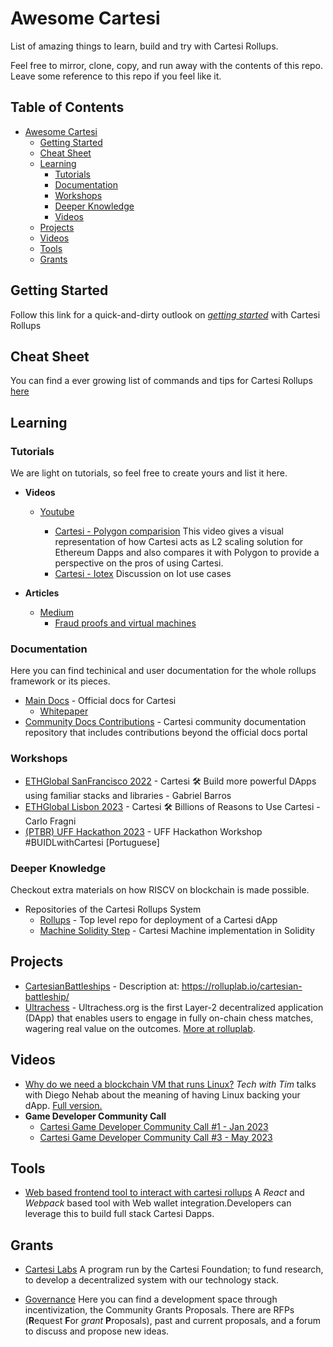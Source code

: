 # Awesome Cartesi

List of amazing things to learn, build and try with Cartesi Rollups.

Feel free to mirror, clone, copy, and run away with the contents of this repo. Leave some reference to this repo if you feel like it.

## Table of Contents

- [Awesome Cartesi](#awesome-cartesi)
  - [Getting Started](./src/getting-started.md)
  - [Cheat Sheet](./src/cheat-sheet.md)
  - [Learning](#Learning)
    - [Tutorials](#Tutorials)
    - [Documentation](#Documentation)
    - [Workshops](#Workshops)
    - [Deeper Knowledge](#Deep-Knowledge)
    - [Videos](#Videos)
  - [Projects](#Projects)
  - [Videos](#Videos)
  - [Tools](#Tools)
  - [Grants](#Grants)

## Getting Started

Follow this link for a quick-and-dirty outlook on [_getting started_](./src/getting-started.md) with Cartesi Rollups

## Cheat Sheet
You can find a ever growing list of commands and tips for Cartesi Rollups [here](./src/cheat-sheet.md)

## Learning

### Tutorials

We are light on tutorials, so feel free to create yours and list it here.

- **Videos**

  - [Youtube](https://www.youtube.com/@Cartesiproject)

    - [Cartesi - Polygon comparision](https://www.youtube.com/watch?v=--Ss3jZd1AE&ab_channel=BlockchainCrypto) This video gives a visual representation of how Cartesi acts as L2 scaling solution for Ethereum Dapps and also compares it with Polygon to provide a perspective on the pros of using Cartesi.
    - [Cartesi - Iotex](https://www.youtube.com/watch?v=B6eF6AY9inY&ab_channel=Cartesi) Discussion on Iot use cases

- **Articles**
  - [Medium](https://medium.com/cartesi)
    - [Fraud proofs and virtual machines](https://medium.com/@cpbuckland88/fraud-proofs-and-virtual-machines-2826a3412099)

### Documentation

Here you can find techinical and user documentation for the whole rollups framework or its pieces.

- [Main Docs](https://docs.cartesi.io) - Official docs for Cartesi
  - [Whitepaper](https://cartesi.io/cartesi_whitepaper.pdf)
- [Community Docs Contributions](https://github.com/nicocartesi/docs-contrib) - Cartesi community documentation repository that includes contributions beyond the official docs portal

### Workshops

- [ETHGlobal SanFrancisco 2022](https://www.youtube.com/watch?v=QVYm43KnVl4) - Cartesi 🛠 Build more powerful DApps using familiar stacks and libraries - Gabriel Barros
- [ETHGlobal Lisbon 2023](https://www.youtube.com/watch?v=2WvS5So5su4) - Cartesi 🛠️ Billions of Reasons to Use Cartesi - Carlo Fragni
- [(PTBR) UFF Hackathon 2023](https://www.youtube.com/watch?v=GnbOg4q3Ivs) - UFF Hackathon Workshop #BUIDLwithCartesi [Portuguese]

### Deeper Knowledge

Checkout extra materials on how RISCV on blockchain is made possible.

- Repositories of the Cartesi Rollups System
  - [Rollups](https://github.com/cartesi/rollups) - Top level repo for deployment of a Cartesi dApp
  - [Machine Solidity Step](https://github.com/cartesi/machine-solidity-step) - Cartesi Machine implementation in Solidity

## Projects

- [CartesianBattleships](https://github.com/WeAreProductive/CartesianBattleships) - Description at: https://rolluplab.io/cartesian-battleship/
- [Ultrachess](https://github.com/Ultrachess/app) - Ultrachess.org is the first Layer-2 decentralized application (DApp) that enables users to engage in fully on-chain chess matches, wagering real value on the outcomes. [More at rolluplab](https://rolluplab.io/).

## Videos

- [Why do we need a blockchain VM that runs Linux?](https://www.youtube.com/watch?v=TnrxayQCLY4) _Tech with Tim_ talks with Diego Nehab about the meaning of having Linux backing your dApp. [Full version.](https://www.youtube.com/watch?v=V-kuMuGsgPo)
- **Game Developer Community Call**
  - [Cartesi Game Developer Community Call #1 - Jan 2023 ](https://www.youtube.com/watch?v=TVHVw18K-8U)
  - [Cartesi Game Developer Community Call #3 - May 2023](https://www.youtube.com/watch?v=q7NEYtVJwn4)

## Tools

- [Web based frontend tool to interact with cartesi rollups](https://github.com/lynoferraz/frontend-web-cartesi) A _React_ and _Webpack_ based tool with Web wallet integration.Developers can leverage this to build full stack Cartesi Dapps.

## Grants

- [Cartesi Labs](https://cartesi.io/labs/) A program run by the Cartesi Foundation; to fund research, to develop a decentralized system with our technology stack.

- [Governance](https://governance.cartesi.io/) Here you can find a development space through incentivization, the Community Grants Proposals. There are RFPs (**R**equest **F**or _grant_ **P**roposals), past and current proposals, and a forum to discuss and propose new ideas.

